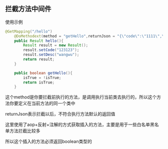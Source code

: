 ## 拦截方法中间件
使用示例
```java
@GetMapping("/hello")
    @DoMethodext(method = "getHello",returnJson = "{\"code\":\"1111\",\"desc\":\"调用方法超过最大次数，限流返回！！\"}")
    public Result hello(){
        Result result = new Result();
        result.setCode("123123");
        result.setDesc("wangwu");
        return result;
    }

    public boolean getHello(){
        isTrue = !isTrue;
        return isTrue;
    }
```
这个method是你要拦截前执行的方法，是调用执行当前类去执行的，所以这个方法你要定义在当前方法的同一个类中

returnJson表示拦截以后，不符合执行方法默认的返回值

这里使用了aop+反射+注解的方式获取插入的方法，主要是用于一些白名单黑名单方法拦截比较多

所以这个插入的方法必须返回boolean类型的